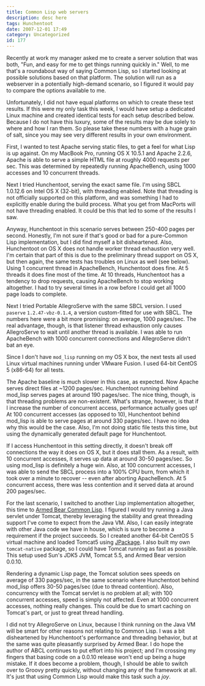 ```yaml
---
title: Common Lisp web servers
description: desc here
tags: Hunchentoot
date: 2007-12-01 17:49
category: Uncategorized
id: 177
---
```


Recently at work my manager asked me to create a server solution that was both, "Fun, and easy for me to get things running quickly in."  Well, to me that's a roundabout way of saying Common Lisp, so I started looking at possible solutions based on that platform.  The solution will run as a webserver in a potentially high-demand scenario, so I figured it would pay to compare the options available to me.

<!--more-->
Unfortunately, I did not have equal platforms on which to create these test results.  If this were my only task this week, I would have setup a dedicated Linux machine and created identical tests for each setup described below.  Because I do not have this luxury, some of the results may be due solely to where and how I ran them.  So please take these numbers with a huge grain of salt, since you may see very different results in your own environment.

First, I wanted to test Apache serving static files, to get a feel for what Lisp is up against.  On my MacBook Pro, running OS X 10.5.1 and Apache 2.2.6, Apache is able to serve a simple HTML file at roughly 4000 requests per sec.  This was determined by repeatedly running ApacheBench, using 1000 accesses and 10 concurrent threads.

Next I tried Hunchentoot, serving the exact same file.  I'm using SBCL 1.0.12.6 on Intel OS X (32-bit), with threading enabled.  Note that threading is not officially supported on this platform, and was something I had to explicitly enable during the build process.  What you get from MacPorts will not have threading enabled.  It could be this that led to some of the results I saw.

Anyway, Hunchentoot in this scenario serves between 250-400 pages per second.  Honestly, I'm not sure if that's good or bad for a pure-Common Lisp implementation, but I did find myself a bit disheartened.  Also, Hunchentoot on OS X does not handle worker thread exhaustion very well.  I'm certain that part of this is due to the preliminary thread support on OS X, but then again, the same tests has troubles on Linux as well (see below).  Using 1 concurrent thread in ApacheBench, Hunchentoot does fine.  At 5 threads it does fine most of the time.  At 10 threads, Hunchentoot has a tendency to drop requests, causing ApacheBench to stop working altogether.  I had to try several times in a row before I could get all 1000 page loads to complete.

Next I tried Portable AllegroServe with the same SBCL version.  I used `paserve` `1.2.47-vbz-0.1.4`, a version custom-fitted for use with SBCL.  The numbers here were a bit more promising: on average, 1000 pages/sec.  The real advantage, though, is that listener thread exhaustion only causes AllegroServe to wait until another thread is available.  I was able to run ApacheBench with 1000 concurrent connections and AllegroServe didn't bat an eye.

Since I don't have `mod_lisp` running on my OS X box, the next tests all used Linux virtual machines running under VMware Fusion.  I used 64-bit CentOS 5 (x86-64) for all tests.

The Apache baseline is much slower in this case, as expected.  Now Apache serves direct files at ~1200 pages/sec.  Hunchentoot running behind mod_lisp serves pages at around 190 pages/sec.  The nice thing, though, is that threading problems are non-existent.  What's strange, however, is that if I increase the number of concurrent access, performance actually goes up!  At 100 concurrent accesses (as opposed to 10), Hunchentoot behind mod_lisp is able to serve pages at around 330 pages/sec.  I have no idea why this would be the case.  Also, I'm not doing static file tests this time, but using the dynamically generated default page for Hunchentoot.

If I access Hunchentoot in this setting directly, it doesn't break off connections the way it does on OS X, but it does stall them.  As a result, with 10 concurrent accesses, it serves up data at around 30-50 pages/sec.  So using mod_lisp is definitely a huge win.  Also, at 100 concurrent accesses, I was able to send the SBCL process into a 100% CPU burn, from which it took over a minute to recover -- even after aborting ApacheBench.  At 5 concurrent access, there was less contention and it served data at around 200 pages/sec.

For the last scenario, I switched to another Lisp implementation altogether, this time to [Armed Bear Common Lisp][].  I figured I would try running a Java servlet under Tomcat, thereby leveraging the stability and great threading support I've come to expect from the Java VM.  Also, I can easily integrate with other Java code we have in house, which is sure to become a requirement if the project succeeds.  So I created another 64-bit CentOS 5 virtual machine and loaded Tomcat5 using [JPackage][].  I also built my own `tomcat-native` package, so I could have Tomcat running as fast as possible.  This setup used Sun's JDK5 JVM, Tomcat 5.5, and Armed Bear version 0.0.10.

Rendering a dynamic Lisp page, the Tomcat solution sees speeds on average of 330 pages/sec, in the same scenario where Hunchentoot behind mod_lisp offers 30-50 pages/sec (due to thread contention).  Also, concurrency with the Tomcat servlet is no problem at all; with 100 concurrent accesses, speed is simply not affected.  Even at 1000 concurrent accesses, nothing really changes.  This could be due to smart caching on Tomcat's part, or just to great thread handling.

I did not try AllegroServe on Linux, because I think running on the Java VM will be smart for other reasons not relating to Common Lisp.  I was a bit disheartened by Hunchentoot's performance and threading behavior, but at the same was quite pleasantly surprised by Armed Bear.  I do hope the author of ABCL continues to put effort into his project; and I'm crossing my fingers that basing code on a 0.0.10 release won't end up being a huge mistake.  If it does become a problem, though, I should be able to switch over to Groovy pretty quickly, without changing any of the framework at all.  It's just that using Common Lisp would make this task such a *joy*.

[Armed Bear Common Lisp]: http://armedbear.org/abcl.html
[JPackage]: http://jpackage.org

